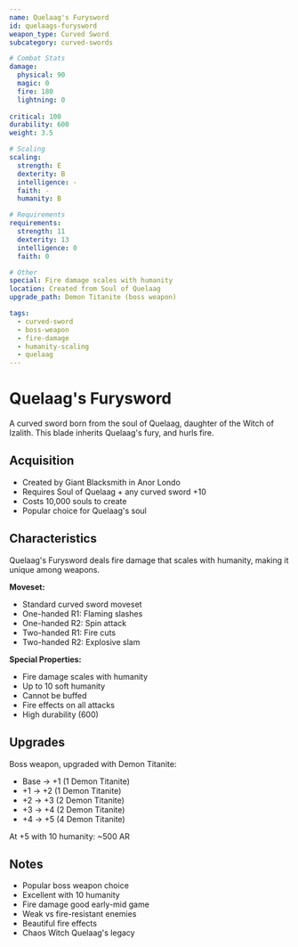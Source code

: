 ```yaml
---
name: Quelaag's Furysword
id: quelaags-furysword
weapon_type: Curved Sword
subcategory: curved-swords

# Combat Stats
damage:
  physical: 90
  magic: 0
  fire: 180
  lightning: 0
  
critical: 100
durability: 600
weight: 3.5

# Scaling
scaling:
  strength: E
  dexterity: B
  intelligence: -
  faith: -
  humanity: B

# Requirements
requirements:
  strength: 11
  dexterity: 13
  intelligence: 0
  faith: 0

# Other
special: Fire damage scales with humanity
location: Created from Soul of Quelaag
upgrade_path: Demon Titanite (boss weapon)

tags:
  - curved-sword
  - boss-weapon
  - fire-damage
  - humanity-scaling
  - quelaag
---
```


# Quelaag's Furysword

A curved sword born from the soul of Quelaag, daughter of the Witch of Izalith. This blade inherits Quelaag's fury, and hurls fire.

## Acquisition
- Created by Giant Blacksmith in Anor Londo
- Requires Soul of Quelaag + any curved sword +10
- Costs 10,000 souls to create
- Popular choice for Quelaag's soul

## Characteristics
Quelaag's Furysword deals fire damage that scales with humanity, making it unique among weapons.

**Moveset:**
- Standard curved sword moveset
- One-handed R1: Flaming slashes
- One-handed R2: Spin attack
- Two-handed R1: Fire cuts
- Two-handed R2: Explosive slam

**Special Properties:**
- Fire damage scales with humanity
- Up to 10 soft humanity
- Cannot be buffed
- Fire effects on all attacks
- High durability (600)

## Upgrades
Boss weapon, upgraded with Demon Titanite:
- Base → +1 (1 Demon Titanite)
- +1 → +2 (1 Demon Titanite)
- +2 → +3 (2 Demon Titanite)
- +3 → +4 (2 Demon Titanite)
- +4 → +5 (4 Demon Titanite)

At +5 with 10 humanity: ~500 AR

## Notes
- Popular boss weapon choice
- Excellent with 10 humanity
- Fire damage good early-mid game
- Weak vs fire-resistant enemies
- Beautiful fire effects
- Chaos Witch Quelaag's legacy